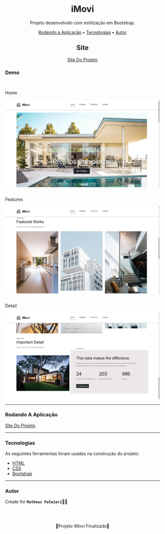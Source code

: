 <!-- Título -->

<h1 align="center">iMovi</h1>

<!-- Descrição -->

<p align="center">Projeto desenvolvido com estilização em Bootstrap.</p>

<!-- Súmario -->

<p align="center">
 <a href="#rodando-a-aplicação">Rodando a Aplicação</a> •
 <a href="#tecnologias">Tecnologias</a> •
 <a href="#autor">Autor</a>
</p>

<!-- Site -->

<h2 align="center">Site</h2>

<p align="center">
 <a href="https://matheuspalmieri.github.io/iMovi/">Site Do Projeto</a>
</p>

### Demo

<br>

Home
<div width="1366">
 <img src="image/preview01.png" align="center">
</div>

<br>

Features
<div width="1366">
 <img src="image/preview02.png" align="center">
</div>

<br>

Detail
<div width="1366">
 <img src="image/preview03.png" align="center">
</div>

---

### Rodando A Aplicação

<a href="https://matheuspalmieri.github.io/iMovi/" target="_blank">Site Do Projeto</a>

---

### Tecnologias

As seguintes ferramentas foram usadas na construção do projeto:

- [HTML](https://www.html.com/)
- [CSS](https://html.com/css/)
- [Bootstrap](https://getbootstrap.com/)

---

### Autor

Create for <b>`Matheus Palmieri`</b>👨‍💻

<br>
<br>

<p align="center">🎉Projeto iMovi Finalizado🚀</p>

